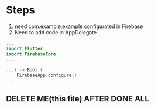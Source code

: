 <!-- TODO: here is where you paste/drag the GoogleService-Info.plist -->
<!-- TODO: configure AppDelegate -->

# Steps

1. need com.example.example configurated in Firebase
2. Need to add code in AppDelegate

```swift
...
import Flutter
import FirebaseCore
...

...) -> Bool {
    FirebaseApp.configure()
...
```

## DELETE ME(this file) AFTER DONE ALL
